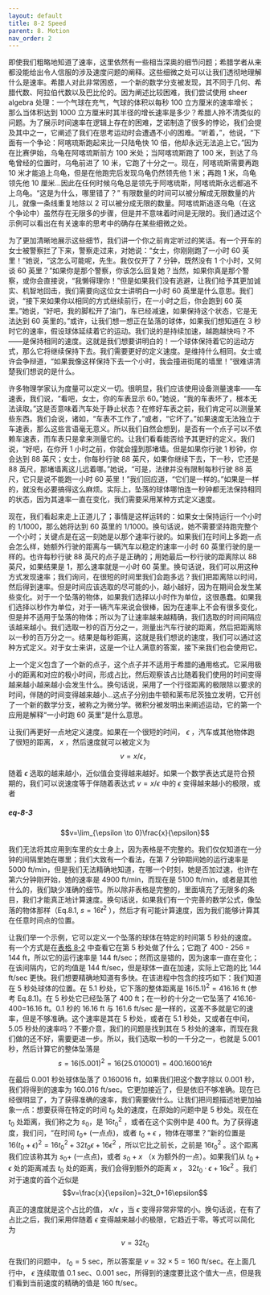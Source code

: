 ```yaml
---
layout: default
title: 8-2 Speed
parent: 8. Motion
nav_order: 2
---
```

即使我们粗略地知道了速率，这里依然有一些相当深奥的细节问题；希腊学者从来都没能给出令人信服的涉及速度问题的阐释。这些细微之处可以让我们透彻地理解什么是速率。希腊人对此非常困惑，一个新的数学分支被发现，其不同于几何、希腊代数、阿拉伯代数以及巴比伦的。因为阐述比较困难，我们尝试使用 sheer algebra 处理：一个气球在充气，气球的体积以每秒 100 立方厘米的速率增长；那么当体积达到 1000 立方厘米时其半径的增长速率是多少？希腊人拎不清类似的问题。为了展示时间速率在逻辑上存在的困难，芝诺制造了很多的悖论，我们会提及其中之一，它阐述了我们在思考运动时会遭遇不小的困难。“听着，”，他说，“下面有一个争论：阿喀琉斯跑起来比一只陆龟快 10 倍，他却永远无法追上它。”因为在比赛伊始，乌龟在阿喀琉斯前方 100 米处；当阿喀琉斯跑了 100 米，到达了乌龟曾经的位置时，乌龟前进了 10 米，它跑了十分之一。现在，阿喀琉斯需要再跑 10 米才能追上乌龟，但是在他跑完后发现乌龟仍然领先他 1 米；再跑 1 米，乌龟领先他 10 厘米...因此在任何时候乌龟总是领先于阿喀琉斯，阿喀琉斯永远都追不上乌龟。“这是为什么，哪里错了？” 有限数量的时间可以被分解成无限数量的片儿，就像一条线重复地除以 2 可以被分成无限的数量。阿喀琉斯追逐乌龟（在这个争论中）虽然存在无限多的步骤，但是并不意味着时间是无限的。我们通过这个示例可以看出在有关速率的思考中的确存在某些细微之处。

为了更加清晰地展示这些细节，我们讲一个你之前肯定听过的笑话。有一个开车的女士被警察拦了下来，警察走过来，对她说：“女士，你刚刚跑了一小时 60 英里！”她说，“这怎么可能呢，先生。我仅仅开了 7 分钟，既然没有 1 个小时，又何谈 60 英里？”如果你是那个警察，你该怎么回复她？当然，如果你真是那个警察，或你会直接说，“我懒得理你！”但是如果我们没有逃避，让我们给予其更加诚实、机智地回击，我们需要向这位女士讲明白一小时 60 英里是什么意思。我们说，“接下来如果你以相同的方式继续前行，在一小时之后，你会跑到 60 英里。”她说，“好吧，我的脚松开了油门，车已经减速，如果保持这个状态，它是无法达到 60 英里的。”或许，让我们想一想正在坠落的球体，如果我们想知道在 3 秒时它的速率，假设球体延续着它的运动。我们说的是持续加速，越跑越快吗？不——是保持相同的速度。这就是我们想要讲明白的！一个球体保持着它的运动方式，那么它将继续保持下去。我们需要更好的定义速度。是维持什么相同。女士或许会争辩道，“如果我像这样保持下去一个小时，我会撞进街尾的墙里！”很难讲清楚我们想说的是什么。

许多物理学家认为度量可以定义一切。很明显，我们应该使用设备测量速率——车速表，我们说，“看吧，女士，你的车表显示 60。”她说，“我的车表坏了，根本无法读取。”这是否意味着汽车处于静止状态？在修好车表之前，我们肯定可以测量某些东西。我们会说，诸如，“车表不工作了，”或者，“它坏了。”如果速度无法独立于车速表，那么这些言语毫无意义。所以我们自然会想到，是否有一个点子可以不依赖车速表，而车表只是拿来测量它的。让我们看看能否给予其更好的定义。我们说，“好吧，在你开 1 小时之前，你就会撞到那堵墙。但是如果你行驶 1 秒钟，你会达到 88 英尺；女士，你每秒行驶 88 英尺，如果你继续下去，下一秒，它还是 88 英尺，那堵墙离这儿远着哪。”她说，“可是，法律并没有限制每秒行驶 88 英尺，它只是说不能跑一小时 60 英里！”我们回应道，“它们是一样的。”如果是一样的，就没有必要搞得这么麻烦。实际上，坠落的球体哪怕连一秒钟都无法保持相同的状态，因为其速率一直在变化，我们需要采用某种方式定义速度。

现在，我们看起来走上正道儿了；事情是这样运转的：如果女士保持运行一个小时的 1/1000，那么她将达到 60 英里的 1/1000。换句话说，她不需要坚持跑完整个一个小时；关键点是在这一刻她是以那个速率行驶的。如果我们在时间上多跑一点会怎么样，她额外行驶的距离与一辆汽车以稳定的速率一小时 60 英里行驶的是一样的。也许每秒行驶 88 英尺的点子是正确的；用她最后一秒行驶的距离除以 88 英尺，如果结果是 1，那么速率就是一小时 60 英里。换句话说，我们可以用这种方式发现速率；我们询问，在很短的时间里我们会跑多远？我们把距离除以时间，然后得到速率。但是时间应该选取的尽可能的小，越小越好，因为在期间会发生某些变化。对于一个坠落的物体，如果我们选择以小时作为单位，这很愚蠢。如果我们选择以秒作为单位，对于一辆汽车来说会很棒，因为在速率上不会有很多变化，但是并不适用于坠落的物体；所以为了让速率越来越精确，我们选取的时间间隔应该越来越小。我们选取一秒的百万分之一，测量出汽车行驶的距离，然后把距离除以一秒的百万分之一。结果是每秒距离，这就是我们想说的速度，我们可以通过这种方式定义。对于女士来讲，这是一个让人满意的答案，接下来我们也会使用它。

上一个定义包含了一个新的点子，这个点子并不适用于希腊的通用格式。它采用极小的距离和对应的极小时间，形成占比，然后观察该占比随着我们使用的时间变得越来越小越来越小会发生什么。换句话说，采用了一个行径距离的极限除以要求的时间，伴随的时间变得越来越小...这点子分别由牛顿和莱布尼茨独立发明，它开创了一个新的数学分支，被称之为微分学。微积分被发明出来阐述运动，它的第一个应用是解释“一小时跑 60 英里”是什么意思。

让我们再更好一点地定义速度。如果在一个很短的时间， $\epsilon$ ，汽车或其他物体跑了很短的距离， $x$ ，然后速度就可以被定义为
$$v=x/\epsilon，$$

随着 $\epsilon$ 选取的越来越小，近似值会变得越来越好。如果一个数学表达式是符合预期的，我们可以说速度等于伴随着表达式 $v=x/\epsilon$ 中的 $\epsilon$ 变得越来越小的极限，或者
##### eq-8-3
$$v=\lim_{\epsilon \to 0}\frac{x}{\epsilon}$$

我们无法将其应用到车里的女士身上，因为表格是不完整的。我们仅仅知道在一分钟的间隔里她在哪里；我们大致有一个看法，在第 7 分钟期间她的运行速率是 5000 ft/min，但是我们无法精确地知道，在哪一个时刻，她是否加过速，也许在第六分钟刚开始，她的速率是 4900 ft/min，而现在是 5100 ft/min，或者是其他什么的，我们缺少准确的细节。所以除非表格是完整的，里面填充了无限多的条目，我们才能真正地计算速度。换句话说，如果我们有一个完善的数学公式，像坠落的物体那样（Eq.8.1, $s=16t^2$ ），然后才有可能计算速度，因为我们能够计算其在任意时间点的位置。

让我们举一个示例，它可以定义一个坠落的球体在特定的时间第 5 秒处的速度。有一个方式是在[表格 8-2](/volume-1/8-motion/8-1-description-of-motion.md#table-8-2) 中查看它在第 5 秒处做了什么；它跑了 400 - 256 = 144 ft，所以它的运行速率是 144 ft/sec；然而这是错的，因为速率一直在变化；在该间隔内，它的均值是 144 ft/sec，但是球体一直在加速，实际上它跑的比 144 ft/sec 更快。我们想要精确地知道有多快。在该进程中包含的技巧如下：我们知道在 5 秒处球体的位置。在 5.1 秒处，它下落的整体距离是 $16(5.1)^2=416.16$ ft (参考 Eq.8.1)。在 5 秒处它已经坠落了 400 ft；在一秒的十分之一它坠落了 416.16-400=16.16 ft。0.1 秒的 16.16 ft 与 161.6 ft/sec 是一样的，这差不多就是它的速率，但是不够准确。这个速率是其在 5 秒处，或者在 5.1 秒处，又或者在中间，5.05 秒处的速率吗？不要介意，我们的问题是找到其在 5 秒处的速率，而现在我们做的还不好，需要更进一步。所以，我们选取一秒的一千分之一，也就是 5.001 秒，然后计算它的整体坠落是
$$s=16(5.001)^2=16(25.010001)=400.160016 ft$$

在最后 0.001 秒处球体坠落了 0.160016 ft，如果我们把这个数字除以 0.001 秒，我们将得到的速率为 160.016 ft/sec。它更加接近了，但是依旧不够准确。现在已经很明显了，为了获得准确的速率，我们需要做什么。让我们把问题描述地更加抽象一点：想要获得在特定的时间 $t_0$ 处的速度，在原始的问题中是 5 秒处。现在在 $t_0$ 处距离，我们称之为 $s_0$，是 $16{t_0}^2$ ，或者在这个实例中是 400 ft。为了获得速度，我们问，“在时间 $t_0+$ (一点点)，或者 $t_0+\epsilon$ ，物体在哪里？”新的位置是 $16(t_0+\epsilon)^2=16{t_0}^2+32t_0\epsilon+16{\epsilon}^2$ ，所以它比之前长，之前是 $16{t_0}^2$ 。这个距离我们应该称其为 $s_0+$ (一点点)，或者 $s_0+x$ （x 为额外的一点）。如果我们从 $t_0+\epsilon$ 处的距离减去 $t_0$ 处的距离，我们会得到额外的距离 $x$ ， $32t_0\cdot{\epsilon}+16{\epsilon}^2$ 。我们对于速度的首个近似是
$$v=\frac{x}{\epsilon}=32t_0+16\epsilon$$

真正的速度就是这个占比的值， $x/\epsilon$ ，当 $\epsilon$ 变得非常非常的小。换句话说，在有了占比之后，我们采用伴随着 $\epsilon$ 变得越来越小的极限，它趋近于零。等式可以简化为
$$v=32t_0$$

在我们的问题中， $t_0=5$ sec，所以答案是 $v=32\times{5}=160$ ft/sec。在上面几行中， $\epsilon$ 连续取值 0.1 sec、0.001 sec，所得到的速度要比这个值大一点，但是我们看到当前速度的精确的值是 160 ft/sec。
